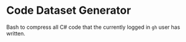 # Code Dataset Generator

Bash to compress all C# code that the currently logged in `gh` user has written.

